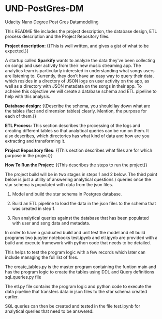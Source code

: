 # UND-PostGres-DM
Udacity Nano Degree Post Gres Datamodelling

This README file includes the project description, the database design, ETL process description and the Project Repository files.

**Project description:** {{This is well written, and gives a gist of what to be expected.}}

A startup called **Sparkify** wants to analyze the data they've been collecting on songs and user activity from their new music streaming app. The analytics team is particularly interested in understanding what songs users are listening to. Currently, they don't have an easy way to query their data, which resides in a directory of JSON logs on user activity on the app, as well as a directory with JSON metadata on the songs in their app.
To acheive this objective we will create a database schema and ETL pipeline to help with  this analysis. 

**Database design:**  {{Describe the schema, you should lay down what are the tables (fact and dimension tables) clearly. Mention, the purpose for each of them.}}



**ETL Process:** This section describes the processing of the logs and creating different tables so that analytical queries can be run on them. It also describes, which directories has what kind of data and how are you extracting and transforming it.



**Project Repository files:** {{This section describes what files are for which purpose in the project}}


**How To Run the Project:** {{This describes the steps to run the project}}




The project build will be in two stages in steps 1 and 2 below. The third point below is just a utility of answering analytical questions / queries once the star schema is populated with data from the json files.

1. Model and build the star schema in Postgres database.

2. Build an ETL pipeline to load the data in the json files to the schema that was created in step 1.

3. Run analytical queries against the database that has been populated with user and song data and metadata.


In order to have a graduated build and unit test the  model and etl build programs two jupyter notebooks test.ipynb and etl.ipynb are provided with a build and execute framework with python code that needs to be detailed.

This helps to test the program logic with a few records which later can include managing the full list of files.


The create_tables.py is the master program containing the funtion main and has the program logic to create the tables using DDL and Query definitions sql_queries.py file

The etl.py file contains the program logic and python code to execute the data pipeline that transfers data in json files to the star schema created earlier.

SQL queries can then be created and tested in the file test.ipynb for analytical queries that need to be answered.
